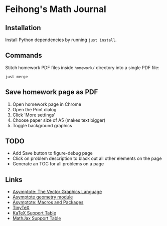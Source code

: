 # Feihong's Math Journal

## Installation

Install Python dependencies by running `just install`.

## Commands

Stitch homework PDF files inside `homework/` directory into a single PDF file:

    just merge

## Save homework page as PDF

1. Open homework page in Chrome
1. Open the Print dialog
1. Click 'More settings'
1. Choose paper size of A5 (makes text bigger)
1. Toggle background graphics

## TODO

- Add Save button to figure-debug page
- Click on problem description to black out all other elements on the page
- Generate an TOC for all problems on a page

## Links

- [Asymptote: The Vector Graphics Language](https://asymptote.sourceforge.io/)
- [Asymptote geometry module](https://web.archive.org/web/20200128180233/http://www.piprime.fr/files/asymptote/geometry/modules/geometry.asy.index.type.html)
- [Asymptote: Macros and Packages](https://artofproblemsolving.com/wiki/index.php/Asymptote:_Macros_and_Packages)
- [TinyTeX](https://github.com/rstudio/tinytex)
- [KaTeX Support Table](https://katex.org/docs/support_table.html)
- [MathJax Support Table](https://docs.mathjax.org/en/latest/input/tex/macros/index.html)
